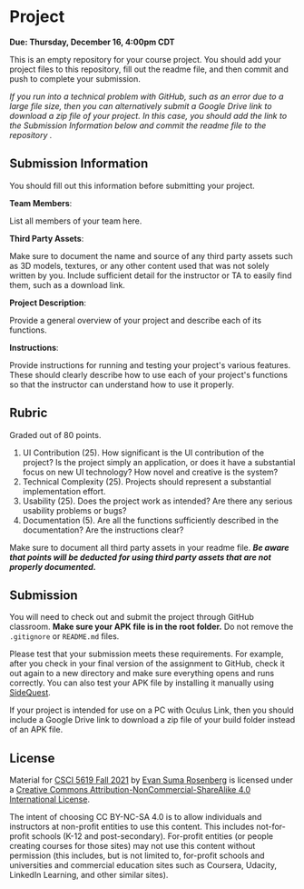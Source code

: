 # Project

**Due: Thursday, December 16, 4:00pm CDT**

This is an empty repository for your course project.  You should add your project files to this repository, fill out the readme file, and then commit and push to complete your submission.

*If you run into a technical problem with GitHub, such as an error due to a large file size, then you can alternatively submit a Google Drive link to download a zip file of your project.  In this case, you should add the link to the Submission Information below and commit the readme file to the repository .* 

## Submission Information

You should fill out this information before submitting your project.

**Team Members**:

List all members of your team here.

**Third Party Assets**:

Make sure to document the name and source of any third party assets such as 3D models, textures, or any other content used that was not solely written by you.  Include sufficient detail for the instructor or TA to easily find them, such as a download link.

**Project Description**:

Provide a general overview of your project and describe each of its functions.

**Instructions**:

Provide instructions for running and testing your project's various features.  These should clearly describe how to use each of your project's functions so that the instructor can understand how to use it properly.

## Rubric

Graded out of 80 points. 

1. UI Contribution (25).  How significant is the UI contribution of the project? Is the project simply an application, or does it have a substantial focus on new UI technology? How novel and creative is the system?
2. Technical Complexity (25). Projects should represent a substantial implementation effort.
3. Usability (25).  Does the project work as intended?  Are there any serious usability problems or bugs?  
4. Documentation (5).  Are all the functions sufficiently described in the documentation?  Are the instructions clear?

Make sure to document all third party assets in your readme file. ***Be aware that points will be deducted for using third party assets that are not properly documented.***

## Submission

You will need to check out and submit the project through GitHub classroom.  **Make sure your APK file is in the root folder.** Do not remove the `.gitignore` or `README.md` files.

Please test that your submission meets these requirements.  For example, after you check in your final version of the assignment to GitHub, check it out again to a new directory and make sure everything opens and runs correctly.  You can also test your APK file by installing it manually using [SideQuest](https://sidequestvr.com/).

If your project is intended for use on a PC with Oculus Link, then you should include a Google Drive link to download a zip file of your build folder instead of an APK file.

## License

Material for [CSCI 5619 Fall 2021](https://canvas.umn.edu/courses/268490) by [Evan Suma Rosenberg](https://illusioneering.umn.edu/) is licensed under a [Creative Commons Attribution-NonCommercial-ShareAlike 4.0 International License](http://creativecommons.org/licenses/by-nc-sa/4.0/).

The intent of choosing CC BY-NC-SA 4.0 is to allow individuals and instructors at non-profit entities to use this content.  This includes not-for-profit schools (K-12 and post-secondary). For-profit entities (or people creating courses for those sites) may not use this content without permission (this includes, but is not limited to, for-profit schools and universities and commercial education sites such as Coursera, Udacity, LinkedIn Learning, and other similar sites).   